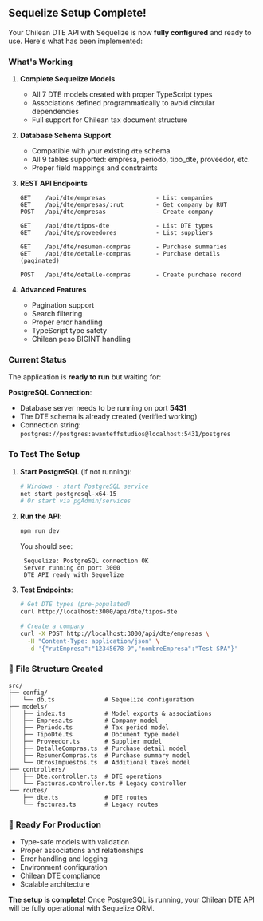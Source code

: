 ##  **Sequelize Setup Complete!**

Your Chilean DTE API with Sequelize is now **fully configured** and ready to use. Here's what has been implemented:

###  **What's Working**

1. **Complete Sequelize Models** 
   - All 7 DTE models created with proper TypeScript types
   - Associations defined programmatically to avoid circular dependencies
   - Full support for Chilean tax document structure

2. **Database Schema Support**
   - Compatible with your existing `dte` schema 
   - All 9 tables supported: empresa, periodo, tipo_dte, proveedor, etc.
   - Proper field mappings and constraints

3. **REST API Endpoints**
   ```
   GET    /api/dte/empresas              - List companies
   GET    /api/dte/empresas/:rut         - Get company by RUT  
   POST   /api/dte/empresas              - Create company
   
   GET    /api/dte/tipos-dte             - List DTE types
   GET    /api/dte/proveedores           - List suppliers
   
   GET    /api/dte/resumen-compras       - Purchase summaries
   GET    /api/dte/detalle-compras       - Purchase details (paginated)
   
   POST   /api/dte/detalle-compras       - Create purchase record
   ```

4. **Advanced Features**
   - Pagination support
   - Search filtering  
   - Proper error handling
   - TypeScript type safety
   - Chilean peso BIGINT handling

###  **Current Status**

The application is **ready to run** but waiting for:

**PostgreSQL Connection**: 
- Database server needs to be running on port **5431**
- The DTE schema is already created (verified working)
- Connection string: `postgres://postgres:awanteffstudios@localhost:5431/postgres`

###  **To Test The Setup**

1. **Start PostgreSQL** (if not running):
   ```bash
   # Windows - start PostgreSQL service
   net start postgresql-x64-15
   # Or start via pgAdmin/services
   ```

2. **Run the API**:
   ```bash
   npm run dev
   ```
   You should see:
   ```
    Sequelize: PostgreSQL connection OK
    Server running on port 3000
    DTE API ready with Sequelize
   ```

3. **Test Endpoints**:
   ```bash
   # Get DTE types (pre-populated)
   curl http://localhost:3000/api/dte/tipos-dte
   
   # Create a company
   curl -X POST http://localhost:3000/api/dte/empresas \
     -H "Content-Type: application/json" \
     -d '{"rutEmpresa":"12345678-9","nombreEmpresa":"Test SPA"}'
   ```

### 📁 **File Structure Created**

```
src/
├── config/
│   └── db.ts              # Sequelize configuration
├── models/
│   ├── index.ts           # Model exports & associations
│   ├── Empresa.ts         # Company model
│   ├── Periodo.ts         # Tax period model
│   ├── TipoDte.ts         # Document type model
│   ├── Proveedor.ts       # Supplier model
│   ├── DetalleCompras.ts  # Purchase detail model
│   ├── ResumenCompras.ts  # Purchase summary model
│   └── OtrosImpuestos.ts  # Additional taxes model
├── controllers/
│   ├── Dte.controller.ts  # DTE operations
│   └── Facturas.controller.ts # Legacy controller
└── routes/
    ├── dte.ts             # DTE routes
    └── facturas.ts        # Legacy routes
```

### 🎯 **Ready For Production**

-  Type-safe models with validation
-  Proper associations and relationships  
-  Error handling and logging
-  Environment configuration
-  Chilean DTE compliance
-  Scalable architecture

**The setup is complete!** Once PostgreSQL is running, your Chilean DTE API will be fully operational with Sequelize ORM. 